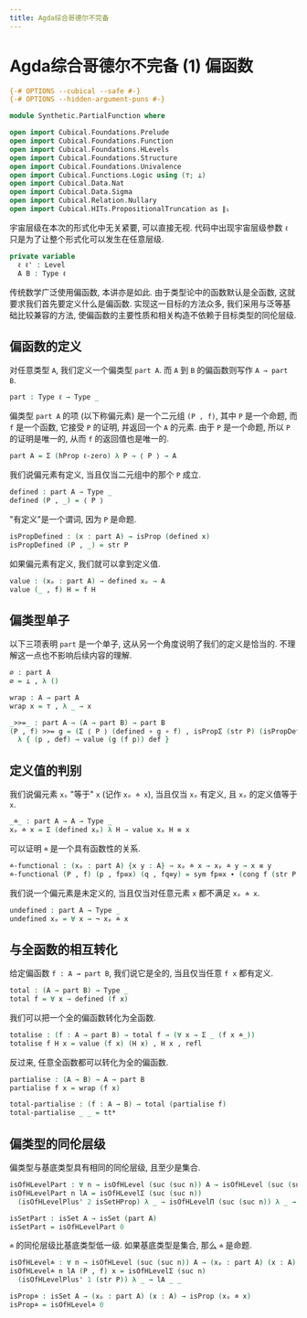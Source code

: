 ```yaml
---
title: Agda综合哥德尔不完备
---
```


# Agda综合哥德尔不完备 (1) 偏函数

```agda
{-# OPTIONS --cubical --safe #-}
{-# OPTIONS --hidden-argument-puns #-}

module Synthetic.PartialFunction where

open import Cubical.Foundations.Prelude
open import Cubical.Foundations.Function
open import Cubical.Foundations.HLevels
open import Cubical.Foundations.Structure
open import Cubical.Foundations.Univalence
open import Cubical.Functions.Logic using (⊤; ⊥)
open import Cubical.Data.Nat
open import Cubical.Data.Sigma
open import Cubical.Relation.Nullary
open import Cubical.HITs.PropositionalTruncation as ∥₁
```

宇宙层级在本次的形式化中无关紧要, 可以直接无视. 代码中出现宇宙层级参数 `ℓ` 只是为了让整个形式化可以发生在任意层级.

```agda
private variable
  ℓ ℓ' : Level
  A B : Type ℓ
```

传统数学广泛使用偏函数, 本讲亦是如此. 由于类型论中的函数默认是全函数, 这就要求我们首先要定义什么是偏函数. 实现这一目标的方法众多, 我们采用与泛等基础比较兼容的方法, 使偏函数的主要性质和相关构造不依赖于目标类型的同伦层级.

## 偏函数的定义

对任意类型 `A`, 我们定义一个偏类型 `part A`. 而 `A` 到 `B` 的偏函数则写作 `A → part B`.

```agda
part : Type ℓ → Type _
```

偏类型 `part A` 的项 (以下称偏元素) 是一个二元组 `(P , f)`, 其中 `P` 是一个命题, 而 `f` 是一个函数, 它接受 `P` 的证明, 并返回一个 `A` 的元素. 由于 `P` 是一个命题, 所以 `P` 的证明是唯一的, 从而 `f` 的返回值也是唯一的.

```agda
part A = Σ (hProp ℓ-zero) λ P → ⟨ P ⟩ → A
```

我们说偏元素有定义, 当且仅当二元组中的那个 `P` 成立.

```agda
defined : part A → Type _
defined (P , _) = ⟨ P ⟩
```

"有定义"是一个谓词, 因为 `P` 是命题.

```agda
isPropDefined : (x : part A) → isProp (defined x)
isPropDefined (P , _) = str P
```

如果偏元素有定义, 我们就可以拿到定义值.

```agda
value : (xₚ : part A) → defined xₚ → A
value (_ , f) H = f H
```

## 偏类型单子

以下三项表明 `part` 是一个单子, 这从另一个角度说明了我们的定义是恰当的. 不理解这一点也不影响后续内容的理解.

```agda
∅ : part A
∅ = ⊥ , λ ()

wrap : A → part A
wrap x = ⊤ , λ _ → x

_>>=_ : part A → (A → part B) → part B
(P , f) >>= g = (Σ ⟨ P ⟩ (defined ∘ g ∘ f) , isPropΣ (str P) (isPropDefined ∘ g ∘ f)) ,
  λ { (p , def) → value (g (f p)) def }
```

## 定义值的判别

我们说偏元素 `xₚ` "等于" `x` (记作 `xₚ ≐ x`), 当且仅当 `xₚ` 有定义, 且 `xₚ` 的定义值等于 `x`.

```agda
_≐_ : part A → A → Type _
xₚ ≐ x = Σ (defined xₚ) λ H → value xₚ H ≡ x
```

可以证明 `≐` 是一个具有函数性的关系.

```agda
≐-functional : (xₚ : part A) {x y : A} → xₚ ≐ x → xₚ ≐ y → x ≡ y
≐-functional (P , f) (p , fp≡x) (q , fq≡y) = sym fp≡x ∙ (cong f (str P p q)) ∙ fq≡y
```

我们说一个偏元素是未定义的, 当且仅当对任意元素 `x` 都不满足 `xₚ ≐ x`.

```agda
undefined : part A → Type _
undefined xₚ = ∀ x → ¬ xₚ ≐ x
```

## 与全函数的相互转化

给定偏函数 `f : A → part B`, 我们说它是全的, 当且仅当任意 `f x` 都有定义.

```agda
total : (A → part B) → Type _
total f = ∀ x → defined (f x)
```

我们可以把一个全的偏函数转化为全函数.

```agda
totalise : (f : A → part B) → total f → (∀ x → Σ _ (f x ≐_))
totalise f H x = value (f x) (H x) , H x , refl
```

反过来, 任意全函数都可以转化为全的偏函数.

```agda
partialise : (A → B) → A → part B
partialise f x = wrap (f x)

total-partialise : (f : A → B) → total (partialise f)
total-partialise _ _ = tt*
```

## 偏类型的同伦层级

偏类型与基底类型具有相同的同伦层级, 且至少是集合.

```agda
isOfHLevelPart : ∀ n → isOfHLevel (suc (suc n)) A → isOfHLevel (suc (suc n)) (part A)
isOfHLevelPart n lA = isOfHLevelΣ (suc (suc n))
  (isOfHLevelPlus' 2 isSetHProp) λ _ → isOfHLevelΠ (suc (suc n)) λ _ → lA

isSetPart : isSet A → isSet (part A)
isSetPart = isOfHLevelPart 0
```

`≐` 的同伦层级比基底类型低一级. 如果基底类型是集合, 那么 `≐` 是命题.

```agda
isOfHLevel≐ : ∀ n → isOfHLevel (suc (suc n)) A → (xₚ : part A) (x : A) → isOfHLevel (suc n) (xₚ ≐ x)
isOfHLevel≐ n lA (P , f) x = isOfHLevelΣ (suc n)
  (isOfHLevelPlus' 1 (str P)) λ _ → lA _ _

isProp≐ : isSet A → (xₚ : part A) (x : A) → isProp (xₚ ≐ x)
isProp≐ = isOfHLevel≐ 0
```
